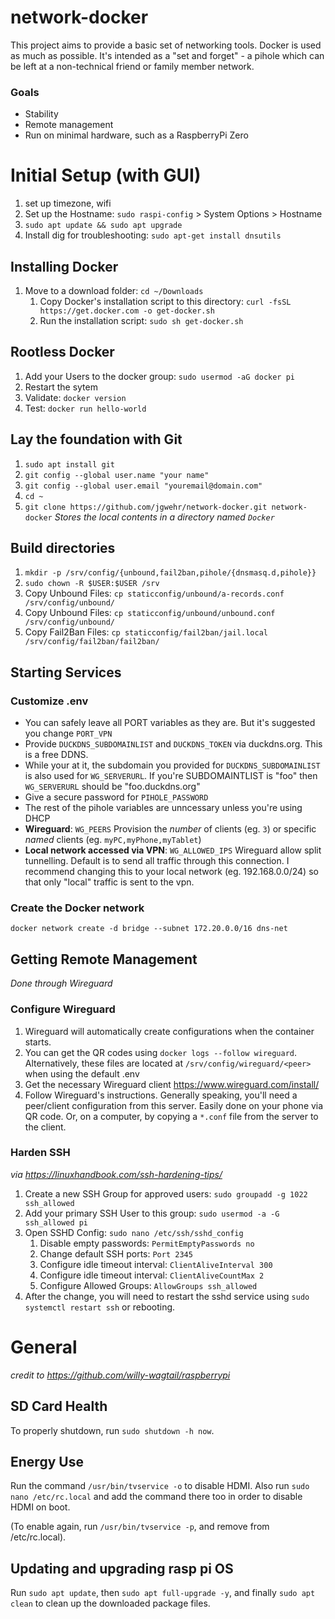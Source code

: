 # network-docker
This project aims to provide a basic set of networking tools. Docker is used as much as possible. It's intended as a "set and forget" - a pihole which can be left at a non-technical friend or family member network.

### Goals
- Stability
- Remote management
- Run on minimal hardware, such as a RaspberryPi Zero



# Initial Setup (with GUI)
1. set up timezone, wifi
1. Set up the Hostname: `sudo raspi-config` > System Options > Hostname
1. `sudo apt update && sudo apt upgrade`
1. Install dig for troubleshooting: `sudo apt-get install dnsutils`

## Installing Docker
1. Move to a download folder: `cd ~/Downloads`
    1. Copy Docker's installation script to this directory: `curl -fsSL https://get.docker.com -o get-docker.sh`
    1. Run the installation script: `sudo sh get-docker.sh`

## Rootless Docker
1. Add your Users to the docker group: `sudo usermod -aG docker pi`
2. Restart the sytem
1. Validate: `docker version`
1. Test: `docker run hello-world`


## Lay the foundation with Git
1. `sudo apt install git`
1. `git config --global user.name "your name"`
1. `git config --global user.email "youremail@domain.com"`
1. `cd ~`
1. `git clone https://github.com/jgwehr/network-docker.git network-docker` *Stores the local contents in a directory named `Docker`*

## Build directories

1. `mkdir -p /srv/config/{unbound,fail2ban,pihole/{dnsmasq.d,pihole}}`
1. `sudo chown -R $USER:$USER /srv`
1. Copy Unbound Files: `cp staticconfig/unbound/a-records.conf /srv/config/unbound/`
1. Copy Unbound Files: `cp staticconfig/unbound/unbound.conf /srv/config/unbound/`
1. Copy Fail2Ban Files: `cp staticconfig/fail2ban/jail.local /srv/config/fail2ban/fail2ban/`


## Starting Services
### Customize .env
- You can safely leave all PORT variables as they are. But it's suggested you change `PORT_VPN`
- Provide `DUCKDNS_SUBDOMAINLIST` and `DUCKDNS_TOKEN` via duckdns.org. This is a free DDNS.
- While your at it, the subdomain you provided for `DUCKDNS_SUBDOMAINLIST` is also used for `WG_SERVERURL`. If you're SUBDOMAINTLIST is "foo" then `WG_SERVERURL` should be  "foo.duckdns.org"
- Give a secure password for `PIHOLE_PASSWORD`
- The rest of the pihole variables are unncessary unless you're using DHCP
- **Wireguard**: `WG_PEERS` Provision the *number* of clients (eg. `3`) or specific *named* clients (eg. `myPC,myPhone,myTablet`)
- **Local network accessed via VPN**:  `WG_ALLOWED_IPS` Wireguard allow split tunnelling. Default is to send all traffic through this connection. I recommend changing this to your local network (eg. 192.168.0.0/24) so that only "local" traffic is sent to the vpn.

### Create the Docker network
`docker network create -d bridge --subnet 172.20.0.0/16 dns-net`


## Getting Remote Management
*Done through Wireguard*

### Configure Wireguard
1. Wireguard will automatically create configurations when the container starts.
1. You can get the QR codes using `docker logs --follow wireguard`. Alternatively, these files are located at `/srv/config/wireguard/<peer>` when using the default .env
1. Get the necessary Wireguard client https://www.wireguard.com/install/
1. Follow Wireguard's instructions. Generally speaking, you'll need a peer/client configuration from this server. Easily done on your phone via QR  code. Or, on a computer, by copying a `*.conf` file from the server to the client.

### Harden SSH
*via https://linuxhandbook.com/ssh-hardening-tips/*

1.  Create a new SSH Group for approved users: `sudo groupadd -g 1022 ssh_allowed`
1.  Add your primary SSH User to this group: `sudo usermod -a -G ssh_allowed pi`
1.  Open SSHD Config: `sudo nano /etc/ssh/sshd_config`
    1.  Disable empty passwords: `PermitEmptyPasswords no`
    2.  Change default SSH ports: `Port 2345`
    5.  Configure idle timeout interval: `ClientAliveInterval 300`
    5.  Configure idle timeout interval: `ClientAliveCountMax 2`
    6.  Configure Allowed  Groups: `AllowGroups ssh_allowed`
1. After the change, you will need to restart the sshd service using `sudo systemctl restart ssh` or rebooting.




# General
_credit to https://github.com/willy-wagtail/raspberrypi_
## SD Card Health
To properly shutdown, run `sudo shutdown -h now`.

## Energy Use
Run the command `/usr/bin/tvservice -o` to disable HDMI. Also run `sudo nano /etc/rc.local` and add the command there too in order to disable HDMI on boot.

(To enable again, run `/usr/bin/tvservice -p`, and remove from /etc/rc.local).

## Updating and upgrading rasp pi OS

Run `sudo apt update`, then `sudo apt full-upgrade -y`, and finally `sudo apt clean` to clean up the downloaded package files.
